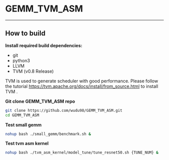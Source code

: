 # GEMM_TVM_ASM

---
## How to build
**Install required build dependencies:**
* git 
* python3
* LLVM
* TVM (v0.8 Release)

TVM is used to generate scheduler with good performance. Please follow the tutorial https://tvm.apache.org/docs/install/from_source.html to install TVM .   

**Git clone GEMM_TVM_ASM repo**
```bash
git clone https://github.com/wudu98/GEMM_TVM_ASM.git
cd GEMM_TVM_ASM
```

**Test small gemm**
```bash
nohup bash ./small_gemm/benchmark.sh &
```

**Test tvm asm kernel**
```bash
nohup bash ./tvm_asm_kernel/model_tune/tune_resnet50.sh {TUNE_NUM} &
```